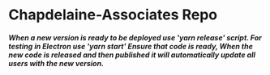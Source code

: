 # Chapdelaine-Associates Repo

##### When a new version is ready to be deployed use 'yarn release' script. For testing in Electron use 'yarn start' Ensure that code is ready, When the new code is released and then published it will automatically update all users with the new version.
